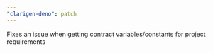 ```yaml
---
"clarigen-deno": patch
---
```


Fixes an issue when getting contract variables/constants for project requirements
